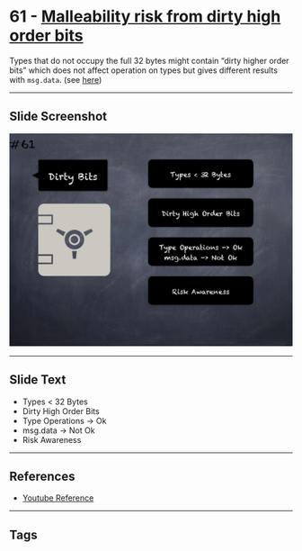 # 61 - [Malleability risk from dirty high order bits](Malleability%20risk%20from%20dirty%20high%20order%20bits.md)
Types that do not occupy the full 32 bytes might contain “dirty higher order bits” which does not affect operation on types but gives different results with `msg.data`. (see [here](https://docs.soliditylang.org/en/v0.8.1/security-considerations.html#minor-details))

___
## Slide Screenshot
![061.jpg](../../images/4.%20Pitfalls%20and%20Best%20Practices%20101/061.jpg)
___
## Slide Text
- Types < 32 Bytes
- Dirty High Order Bits
- Type Operations -> Ok
- msg.data -> Not Ok
- Risk Awareness
___
## References
- [Youtube Reference](https://www.youtube.com/watch?v=byA3MLLiKMM)
___
## Tags